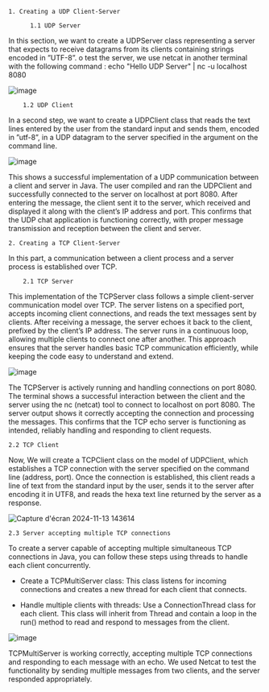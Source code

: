     1. Creating a UDP Client-Server
   
		  1.1 UDP Server

   In this section, we want to create a UDPServer class representing a server that expects
to receive datagrams from its clients containing strings encoded in ”UTF-8”.
o test the server, we use netcat in another terminal with the following command :
echo "Hello UDP Server" | nc -u localhost 8080


![image](https://github.com/user-attachments/assets/c98bbbcb-3541-4bf4-9283-962e963efa5a)


		1.2 UDP Client
In a second step, we want to create a UDPClient class that reads the text lines entered by
the user from the standard input and sends them, encoded in ”utf-8”, in a UDP datagram
to the server specified in the argument on the command line.

![image](https://github.com/user-attachments/assets/634c260f-2cab-4a57-8b92-2425ffcfc33a)

This shows a successful implementation of a UDP communication between a client and
server in Java. The user compiled and ran the UDPClient and successfully connected to
the server on localhost at port 8080.
After entering the message, the client sent it to the server, which received and displayed it
along with the client’s IP address and port. This confirms that the UDP chat application is
functioning correctly, with proper message transmission and reception between the client
and server.

	2. Creating a TCP Client-Server

In this part, a communication between a client process and a server process is established
over TCP. 

		2.1 TCP Server

This implementation of the TCPServer class follows a simple client-server communication
model over TCP. The server listens on a specified port, accepts incoming client connections, and reads the text messages sent by clients. After receiving a message, the server
echoes it back to the client, prefixed by the client’s IP address. The server runs in a continuous loop, allowing multiple clients to connect one after another. This approach ensures
that the server handles basic TCP communication efficiently, while keeping the code easy
to understand and extend.


![image](https://github.com/user-attachments/assets/59235aa7-ce4c-43ef-bb9b-c4797eb5f077)

The TCPServer is actively running and handling connections on port 8080. The terminal
shows a successful interaction between the client and the server using the nc (netcat)
tool to connect to localhost on port 8080. The server output shows it correctly accepting
the connection and processing the messages. This confirms that the TCP echo server is
functioning as intended, reliably handling and responding to client requests.

    2.2 TCP Client

Now, We will create a TCPClient class on the model of UDPClient, which establishes a TCP connection
with the server specified on the command line (address, port). Once the connection is established,
this client reads a line of text from the standard input by the user, sends it to the server
after encoding it in UTF8, and reads the hexa text line returned by the server as a response.

![Capture d'écran 2024-11-13 143614](https://github.com/user-attachments/assets/1253a136-a5e6-481c-b611-6c0908009a03)


    2.3 Server accepting multiple TCP connections
    
To create a server capable of accepting multiple simultaneous TCP connections in Java, you can follow these steps using threads to handle each client concurrently.

* Create a TCPMultiServer class: This class listens for incoming connections and creates a new thread for each client that connects.

* Handle multiple clients with threads: Use a ConnectionThread class for each client. This class will inherit from Thread and contain a loop in the run() method to read and respond to messages from the client.

![image](https://github.com/user-attachments/assets/a564d966-3d84-4bc5-99d0-63f080e02701)


  TCPMultiServer is working correctly, accepting multiple TCP connections and responding to each message with an echo. We used Netcat to test the functionality by sending multiple messages from two clients, and the server responded appropriately.
